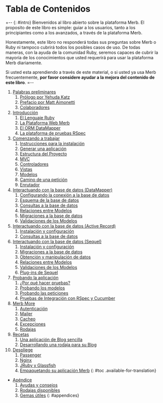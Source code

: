 # Tabla de Contenidos

+-- {: #intro}
Bienvenidos al libro abierto sobre la plataforma Merb.
El proposito de este libro es simple: guiar a los usuarios, tanto a los 
principiantes como a los avanzados, a través de la plataforma Merb.

Honestamente, este libro no responderá todas sus preguntas sobre 
Merb o Ruby ni tampoco cubrirá todos los posibles casos de uso. 
De todas maneras, con la ayuda de la comunidad Ruby, seremos 
capaces de cubrir la mayoría de los conocimientos que usted 
requerirá para usar la plataforma Merb diariamente.

Si usted esta aprendiendo a través de este material, o si usted ya 
usa Merb frecuentemente, **por favor considere ayudar a la mejora 
del contenido de este libro**.
=--

1. [Palabras preliminares](/es/front-matter)
   1. [Prólogo por Yehuda Katz](/es/front-matter/foreword)
   1. [Prefacio por Matt Aimonetti](/es/front-matter/preface)
   1. [Colaboradores](/es/front-matter/contributors)
1. [Introducción](/es/introduction)
   1. [El Lenguaje Ruby](/es/introduction/ruby)
   1. [La Plataforma Web Merb](/es/introduction/merb)
   1. [El ORM DataMapper](/es/introduction/datamapper)
   1. [La plataforma de pruebas RSpec](/es/introduction/rspec)
1. [Comenzando a trabajar](/es/getting-started)
   1. [Instrucciones para la instalación](/es/getting-started/install-instructions)
   1. [Generar una aplicación](/es/getting-started/generate-an-application)
   1. [Estructura del Proyecto](/es/getting-started/project-structure)
   1. [MVC](/es/getting-started/mvc)
   1. [Controladores](/es/getting-started/controllers)
   1. [Vistas](/es/getting-started/views)
   1. [Modelos](/es/getting-started/models)
   1. [Camino de una petición](/es/getting-started/request-path)
   1. [Enrutador](/es/getting-started/router)
1. [Interactuando con la base de datos (DataMapper)](/es/interacting-with-the-database)
   1. [Configurando la conexión a la base de datos](/es/interacting-with-the-database/dm-setting-up)
   1. [Esquema de la base de datos](/es/interacting-with-the-database/dm-schema)
   1. [Consultas a la base de datos](/es/interacting-with-the-database/dm-queries)
   1. [Relaciones entre Modelos](/es/interacting-with-the-database/dm-relationships)
   1. [Migraciones a la base de datos](/es/interacting-with-the-database/dm-migrations)
   1. [Validaciones de los Modelos](/es/interacting-with-the-database/dm-validations)
1. [Interactuando con la base de datos (Active Record)](/es/interacting-with-the-database-active_record)
   1. [Instalación y configuración](/es/interacting-with-the-database-active_record/setting-up)
   1. [Consultas a la base de datos](/es/interacting-with-the-database-active_record/queries)
1. [Interactuando con la base de datos (Sequel)](/es/interacting-with-the-database-sequel)
   1. [Instalación y configuración](/es/interacting-with-the-database-sequel/setting-up)
   1. [Migraciones a la base de datos](/es/interacting-with-the-database-sequel/migrations)
   1. [Obtención y manipulación de datos](/es/interacting-with-the-database-sequel/data-retrieval-and-manipulation)
   1. [Relaciones entre Modelos](/es/interacting-with-the-database-sequel/model-associations)
   1. [Validaciones de los Modelos](/es/interacting-with-the-database-sequel/model-validation)
   1. [Plug-ins de Sequel](/es/interacting-with-the-database-sequel/sequel-plugins)
1. [Probando la aplicación](/es/testing-your-application)
   1. [¿Por qué hacer pruebas?](/es/testing-your-application/why)
   1. [Probando los modelos](/es/testing-your-application/models)
   1. [Probando las peticiones](/es/testing-your-application/requests)
   1. [Pruebas de Integración con RSpec y Cucumber](/es/testing-your-application/cucumber)
1. [Merb More](/es/merb-more)
   1. [Autenticación](/es/merb-more/authentication)
   1. [Mailer](/es/merb-more/mailer)
   1. [Cacheo](/es/merb-more/caching)
   1. [Excepciones](/es/merb-more/exceptions)
   1. [Rodajas](/es/merb-more/slices)
1. [Recetas](/es/recipes)
   1. [Una aplicación de Blog sencilla](/es/recipes/simple-blog)
   1. [Desarrollando una rodaja para su Blog](/es/recipes/blog-slice)
1. [Despliege](/es/deployment)
   1. [Passenger](/es/deployment/passenger)
   1. [Nginx](/es/deployment/nginx)
   1. [JRuby y Glassfish](/es/deployment/jruby)
   1. [Empaquetando su aplicación Merb](/es/deployment/bundle)
{: #toc .available-for-translation}

* [Apéndice](/es/appendix)
  1. [Ayudas y consejos](/es/appendix/hints-tips)
  1. [Rodajas disponibles](/es/appendix/slices)
  1. [Gemas útiles](/es/appendix/gems)
{: #appendices}

